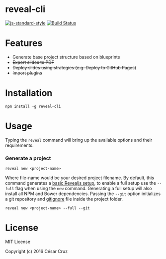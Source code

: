 reveal-cli
======================================================================

[![js-standard-style](https://img.shields.io/badge/code%20style-standard-brightgreen.svg)](http://standardjs.com/)
[![Build Status](https://travis-ci.org/sezalcru/reveal-cli.svg?branch=master)](https://travis-ci.org/sezalcru/reveal-cli)

Features
======================================================================

- Generate base project structure based on blueprints
- ~~Export slides to PDF~~
- ~~Deploy slides using strategies (e.g. Deploy to GitHub Pages)~~
- ~~Import plugins~~

Installation
======================================================================

```
npm install -g reveal-cli
```

Usage
======================================================================

Typing the `reveal` command will bring up the available options and their requirements.

### Generate a project

```
reveal new <project-name>
```

Where file-name would be your desired project filename. By default, this command generates a [basic Revealjs setup](https://github.com/hakimel/reveal.js/#basic-setup), to enable a full setup use the `--full` flag when using the `new` command. Generating a full setup will also install all NPM and Bower dependencies. Passing the `--git` option initializes a git repository and [gitignore](https://github.com/github/gitignore/blob/master/Node.gitignore) file inside the project folder.

```
reveal new <project-name> --full --git
```

License
======================================================================

MIT License

Copyright (c) 2016 César Cruz
